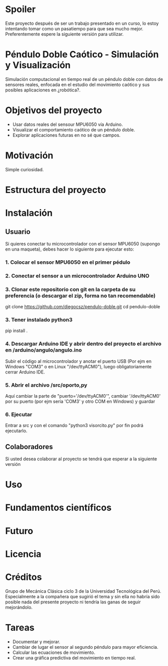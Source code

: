 # Spoiler
Este proyecto después de ser un trabajo presentado en un curso, lo estoy intentando tomar como un pasatiempo para que sea mucho mejor.
Preferentemente espere la siguiente versión para utilizar.
# Péndulo Doble Caótico - Simulación y Visualización
Simulación computacional en tiempo real de un péndulo doble con datos de sensores reales, enfocada en el estudio del movimiento caótico y sus posibles aplicaciones en ¿robótica?.
# Objetivos del proyecto
- Usar datos reales del sensour MPU6050 vía Arduino.
- Visualizar el comportamiento caótico de un péndulo doble.
- Explorar aplicaciones futuras en no sé que campos.
# Motivación
Simple curiosidad.
# Estructura del proyecto
# Instalación
## Usuario
Si quieres conectar tu microcontrolador con el sensor MPU6050 (supongo en una maqueta), debes hacer lo siguiente para ejecutar esto:
### 1. Colocar el sensor MPU6050 en el primer pédulo
### 2. Conectar el sensor a un microcontrolador Arduino UNO
### 3. Clonar este repositorio con git en la carpeta de su preferencia (o descargar el zip, forma no tan recomendable)
git clone https://github.com/diegocsz/pendulo-doble.git
cd pendulo-doble
### 3. Tener instalado python3
pip install .
### 4. Descargar Arduino IDE y abrir dentro del proyecto el archivo en /arduino/angulo/angulo.ino
Subir el código al microcontrolador y anotar el puerto USB (Por ejm en Windows "COM3" o en Linux "/dev/ttyACM0"), luego obligatoriamente cerrar Arduino IDE.
### 5. Abrir el archivo /src/oporto,py
Aquí cambiar la parte de "puerto='/dev/ttyACM0'", cambiar '/dev/ttyACM0' por su puerto (por ejm sería 'COM3' y otro COM en Windows) y guardar
### 6. Ejecutar
Entrar a src y con el comando "python3 visorcito.py" por fin podrá ejecutarlo.
## Colaboradores
Si usted desea colaborar al proyecto se tendrá que esperar a la siguiente versión
# Uso
# Fundamentos científicos
# Futuro
# Licencia
# Créditos
Grupo de Mecánica Clásica ciclo 3 de la Universidad Tecnológica del Perú.
Especialmente a la compañera que sugirió el tema y sin ella no habría sido posible nada del presente proyecto ni tendría las ganas de seguir mejorándolo.
# Tareas
- Documentar y mejorar.
- Cambiar de lugar el sensor al segundo péndulo para mayor eficiencia.
- Calcular las ecuaciones de movimiento.
- Crear una gráfica predictiva del movimiento en tiempo real.
